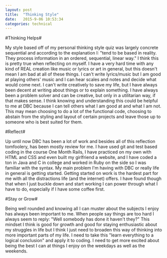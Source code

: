 ```yaml
---
layout: post
title:  "Thinking Style"
date:   2015-9-06 10:53:34
categories: technical
---
```

#Thinking Helps#

My style based off of my personal thinking style quiz was largely concrete sequential and according to the explanation I: "tend to be based in reality. They process information in an ordered, sequential, linear way." I think this is pretty true when reflecting on myself. I have a very hard time with any kind of REAL creation like music or lyrics or art in general, but this doesn't mean I am bad at all of these things. I can't write lyrics/music but I am good at playing others' music and I can hear scales and notes and decide what would come next. I can't write creatively to save my life, but I have always been decent at writing about things or to explain something. I have always been a problem solver and can be creative, but only in a utilitarian way, if that makes sense. I think knowing and understanding this could be helpful to me at DBC because I can tell others what I am good at and what I am not. This may mean choosing to do a lot of the functional code, choosing to abstain from the styling and layout of certain projects and leave those up to someone who is best suited for them.

#Reflect#

Up until now DBC has been a lot of work and besides all of this reflection tomfoolery, has been mostly review for me. I have used git and test based coding in the course One Month Rails, I have practiced on my own with HTML and CSS and even built my girlfriend a website, and I have coded a ton in Java and C in college and worked in Ruby on the side so I was familiar with the syntax. My main problem I'm having with DBC or really life in general is getting started. Getting started on work is the hardest part for me with all the distractions life (and the internet) offers. I have found though that when I just buckle down and start working I can power through what I have to do, especially if I have some coffee first.

#Stay or Grow#

Being well rounded and knowing all I can muster about the subjects I enjoy has always been important to me. When people say things are too hard I always seem to reply: "Well somebody has done it haven't they?" This mindset I think is good for growth and good for staying enthusiastic about my struggles in life but I think I just need to broaden this way of thinking into more important parts of my life. I need to take this "learn everything to a logical conclusion" and apply it to coding. I need to get more excited about being the best I can at things I enjoy on the weekdays as well as the weekends.